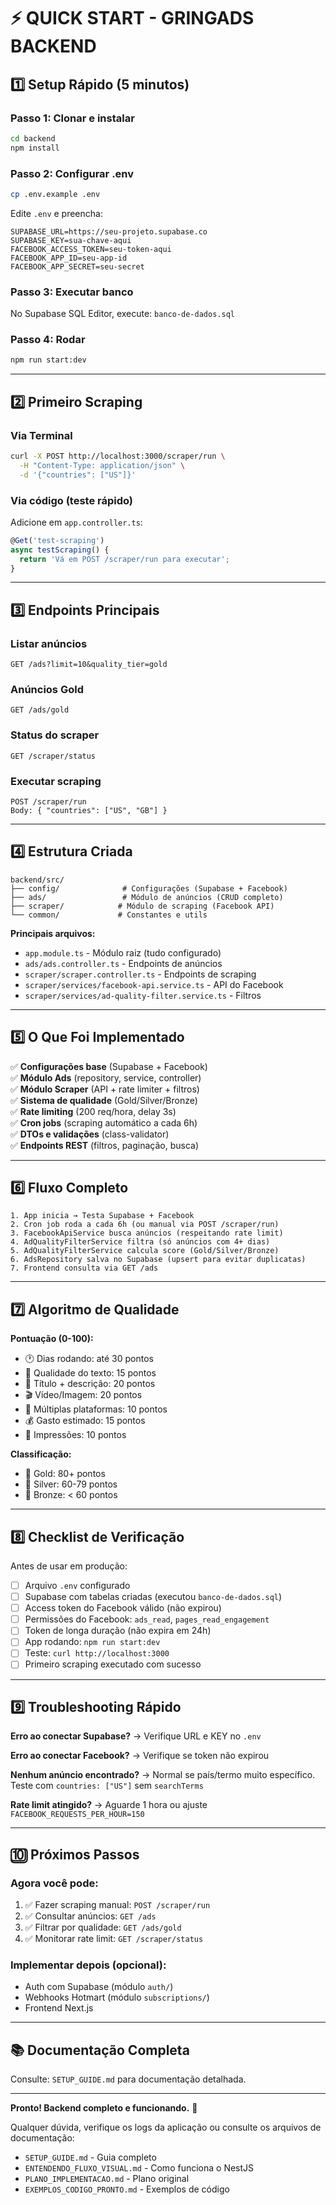 # ⚡ QUICK START - GRINGADS BACKEND

## 1️⃣ Setup Rápido (5 minutos)

### Passo 1: Clonar e instalar
```bash
cd backend
npm install
```

### Passo 2: Configurar .env
```bash
cp .env.example .env
```

Edite `.env` e preencha:
```env
SUPABASE_URL=https://seu-projeto.supabase.co
SUPABASE_KEY=sua-chave-aqui
FACEBOOK_ACCESS_TOKEN=seu-token-aqui
FACEBOOK_APP_ID=seu-app-id
FACEBOOK_APP_SECRET=seu-secret
```

### Passo 3: Executar banco
No Supabase SQL Editor, execute: `banco-de-dados.sql`

### Passo 4: Rodar
```bash
npm run start:dev
```

---

## 2️⃣ Primeiro Scraping

### Via Terminal
```bash
curl -X POST http://localhost:3000/scraper/run \
  -H "Content-Type: application/json" \
  -d '{"countries": ["US"]}'
```

### Via código (teste rápido)
Adicione em `app.controller.ts`:
```typescript
@Get('test-scraping')
async testScraping() {
  return 'Vá em POST /scraper/run para executar';
}
```

---

## 3️⃣ Endpoints Principais

### Listar anúncios
```
GET /ads?limit=10&quality_tier=gold
```

### Anúncios Gold
```
GET /ads/gold
```

### Status do scraper
```
GET /scraper/status
```

### Executar scraping
```
POST /scraper/run
Body: { "countries": ["US", "GB"] }
```

---

## 4️⃣ Estrutura Criada

```
backend/src/
├── config/              # Configurações (Supabase + Facebook)
├── ads/                 # Módulo de anúncios (CRUD completo)
├── scraper/            # Módulo de scraping (Facebook API)
└── common/             # Constantes e utils
```

**Principais arquivos:**
- `app.module.ts` - Módulo raiz (tudo configurado)
- `ads/ads.controller.ts` - Endpoints de anúncios
- `scraper/scraper.controller.ts` - Endpoints de scraping
- `scraper/services/facebook-api.service.ts` - API do Facebook
- `scraper/services/ad-quality-filter.service.ts` - Filtros

---

## 5️⃣ O Que Foi Implementado

✅ **Configurações base** (Supabase + Facebook)  
✅ **Módulo Ads** (repository, service, controller)  
✅ **Módulo Scraper** (API + rate limiter + filtros)  
✅ **Sistema de qualidade** (Gold/Silver/Bronze)  
✅ **Rate limiting** (200 req/hora, delay 3s)  
✅ **Cron jobs** (scraping automático a cada 6h)  
✅ **DTOs e validações** (class-validator)  
✅ **Endpoints REST** (filtros, paginação, busca)  

---

## 6️⃣ Fluxo Completo

```
1. App inicia → Testa Supabase + Facebook
2. Cron job roda a cada 6h (ou manual via POST /scraper/run)
3. FacebookApiService busca anúncios (respeitando rate limit)
4. AdQualityFilterService filtra (só anúncios com 4+ dias)
5. AdQualityFilterService calcula score (Gold/Silver/Bronze)
6. AdsRepository salva no Supabase (upsert para evitar duplicatas)
7. Frontend consulta via GET /ads
```

---

## 7️⃣ Algoritmo de Qualidade

**Pontuação (0-100):**
- 🕐 Dias rodando: até 30 pontos
- 📝 Qualidade do texto: 15 pontos
- 🎯 Título + descrição: 20 pontos
- 🎬 Vídeo/Imagem: 20 pontos
- 📱 Múltiplas plataformas: 10 pontos
- 💰 Gasto estimado: 15 pontos
- 👀 Impressões: 10 pontos

**Classificação:**
- 🥇 Gold: 80+ pontos
- 🥈 Silver: 60-79 pontos
- 🥉 Bronze: < 60 pontos

---

## 8️⃣ Checklist de Verificação

Antes de usar em produção:

- [ ] Arquivo `.env` configurado
- [ ] Supabase com tabelas criadas (executou `banco-de-dados.sql`)
- [ ] Access token do Facebook válido (não expirou)
- [ ] Permissões do Facebook: `ads_read`, `pages_read_engagement`
- [ ] Token de longa duração (não expira em 24h)
- [ ] App rodando: `npm run start:dev`
- [ ] Teste: `curl http://localhost:3000`
- [ ] Primeiro scraping executado com sucesso

---

## 9️⃣ Troubleshooting Rápido

**Erro ao conectar Supabase?**
→ Verifique URL e KEY no `.env`

**Erro ao conectar Facebook?**
→ Verifique se token não expirou

**Nenhum anúncio encontrado?**
→ Normal se país/termo muito específico. Teste com `countries: ["US"]` sem `searchTerms`

**Rate limit atingido?**
→ Aguarde 1 hora ou ajuste `FACEBOOK_REQUESTS_PER_HOUR=150`

---

## 🔟 Próximos Passos

### Agora você pode:
1. ✅ Fazer scraping manual: `POST /scraper/run`
2. ✅ Consultar anúncios: `GET /ads`
3. ✅ Filtrar por qualidade: `GET /ads/gold`
4. ✅ Monitorar rate limit: `GET /scraper/status`

### Implementar depois (opcional):
- Auth com Supabase (módulo `auth/`)
- Webhooks Hotmart (módulo `subscriptions/`)
- Frontend Next.js

---

## 📚 Documentação Completa

Consulte: `SETUP_GUIDE.md` para documentação detalhada.

---

**Pronto! Backend completo e funcionando.** 🚀

Qualquer dúvida, verifique os logs da aplicação ou consulte os arquivos de documentação:
- `SETUP_GUIDE.md` - Guia completo
- `ENTENDENDO_FLUXO_VISUAL.md` - Como funciona o NestJS
- `PLANO_IMPLEMENTACAO.md` - Plano original
- `EXEMPLOS_CODIGO_PRONTO.md` - Exemplos de código

